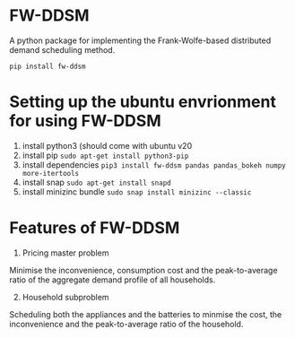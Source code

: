 # FW-DDSM

A python package for implementing the Frank-Wolfe-based distributed demand scheduling method. 

`pip install fw-ddsm`

# Setting up the ubuntu envrionment for using FW-DDSM

1. install python3 (should come with ubuntu v20
2. install pip
`sudo apt-get install python3-pip`
3. install dependencies
`pip3 install fw-ddsm pandas pandas_bokeh numpy more-itertools`
4. install snap
`sudo apt-get install snapd`
5. install minizinc bundle
`sudo snap install minizinc --classic`
   
# Features of FW-DDSM

1. Pricing master problem

Minimise the inconvenience, consumption cost and the peak-to-average ratio of the aggregate demand profile of all households. 

2. Household subproblem

Scheduling both the appliances and the batteries to minmise the cost, the inconvenience and the peak-to-average ratio of the household. 

